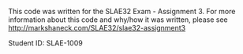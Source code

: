 This code was written for the SLAE32 Exam - Assignment 3. For more information about this code and why/how it was written, please see http://markshaneck.com/SLAE32/slae32-assignment3

Student ID: SLAE-1009

